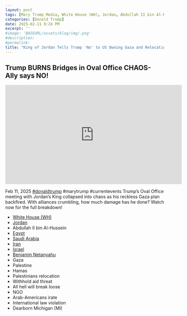 ```yaml
---
layout: post
tags: [Mary Trump Media, White House (WH), Jordan, Abdullah II bin Al-Hussein, Egypt, 00Saudi Arabia, Iran, Israel, Benjamin Netanyahu, Gaza, Palestine, Hamas, Palestinians relocation, Withhold aid threat, All hell will break loose, Non-Government Office (NGO), Arab-Americans irate, International law violation, Dearborn Michigan (MI), politics]
categories: [Donald Trump]
date: 2025-02-11 9:24 PM
excerpt: ''
#image: 'BASEURL/assets/blog/img/.png'
#description:
#permalink:
title: "King of Jordan Tells Trump 'No' to US Owning Gaza and Relocation of Palestinians to Jordan"
---
```



## Trump BURNS Bridges in Oval Office CHAOS- Ally says NO!

<iframe width="560" height="315" src="https://www.youtube.com/embed/3RQ3KgLEoOo?si=CsU8UHybXY5Pp-XU" title="YouTube video player" frameborder="0" allow="accelerometer; autoplay; clipboard-write; encrypted-media; gyroscope; picture-in-picture; web-share" referrerpolicy="strict-origin-when-cross-origin" allowfullscreen></iframe>

Feb 11, 2025  [#donaldtrump](https://www.whitehouse.gov/) #marytrump #currentevents
Trump’s Oval Office meeting with Jordan’s King collapsed into chaos as his reckless Gaza plan backfired. With alliances crumbling, how much damage has he done? Watch now for the full breakdown!

- [White House (WH)](https://www.whitehouse.gov/)
- [Jordan](https://jordan.gov.jo/Default/)
- Abdullah II bin Al-Hussein
- [Egypt](https://gov.eg/)
- [Saudi Arabia](https://my.gov.eg/)
- [Iran](https://irangov.ir/)
- [Israel](https://www.gov.il/)
- [Benjamin Netanyahu](https://www.netanyahu.org.il/)
- Gaza
- Palestine
- Hamas
- Palestinians relocation
- Withhold aid threat
- All hell will break loose
- NGO
- Arab-Americans irate
- International law violation
- Dearborn Michigan (MI)
